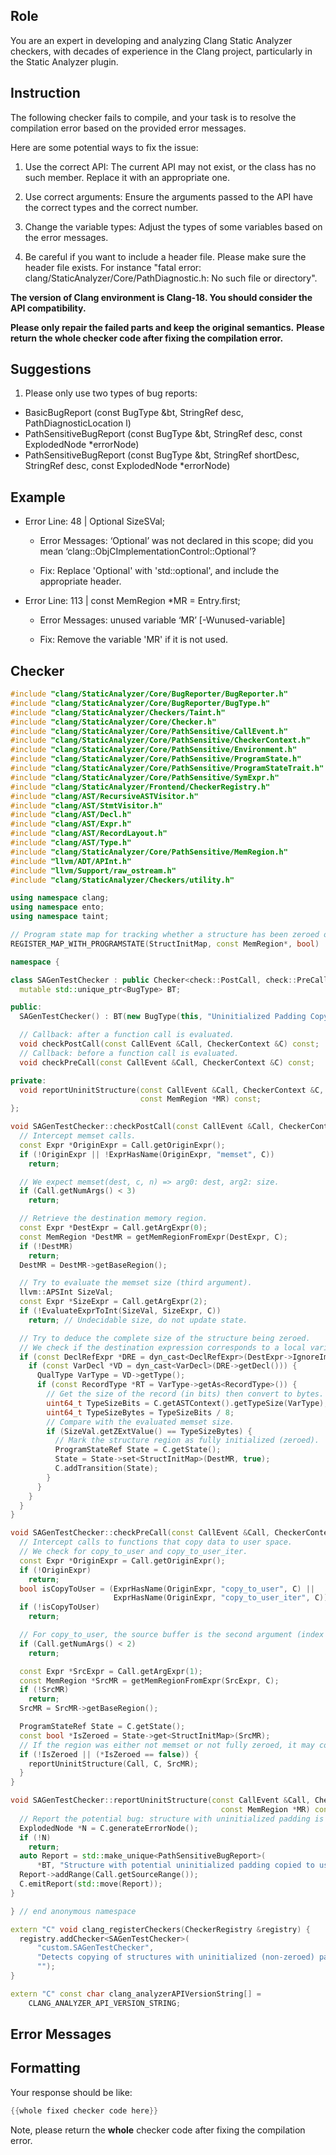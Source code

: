 ## Role

You are an expert in developing and analyzing Clang Static Analyzer checkers, with decades of experience in the Clang project, particularly in the Static Analyzer plugin.

## Instruction

The following checker fails to compile, and your task is to resolve the compilation error based on the provided error messages.

Here are some potential ways to fix the issue:

1. Use the correct API: The current API may not exist, or the class has no such member. Replace it with an appropriate one.

2. Use correct arguments: Ensure the arguments passed to the API have the correct types and the correct number.

3. Change the variable types: Adjust the types of some variables based on the error messages.

4. Be careful if you want to include a header file. Please make sure the header file exists. For instance "fatal error: clang/StaticAnalyzer/Core/PathDiagnostic.h: No such file or directory".

**The version of Clang environment is Clang-18. You should consider the API compatibility.**

**Please only repair the failed parts and keep the original semantics.**
**Please return the whole checker code after fixing the compilation error.**

## Suggestions

1. Please only use two types of bug reports:
  - BasicBugReport (const BugType &bt, StringRef desc, PathDiagnosticLocation l)
  - PathSensitiveBugReport (const BugType &bt, StringRef desc, const ExplodedNode *errorNode)
  - PathSensitiveBugReport (const BugType &bt, StringRef shortDesc, StringRef desc, const ExplodedNode *errorNode)

## Example

- Error Line: 48 |   Optional<DefinedOrUnknownSVal> SizeSVal; 

  - Error Messages: ‘Optional’ was not declared in this scope; did you mean ‘clang::ObjCImplementationControl::Optional’? 

  - Fix: Replace 'Optional<DefinedOrUnknownSVal>' with 'std::optional<DefinedOrUnknownSVal>', and include the appropriate header. 

- Error Line: 113 |     const MemRegion *MR = Entry.first;

    - Error Messages: unused variable ‘MR’ [-Wunused-variable]

    - Fix: Remove the variable 'MR' if it is not used.

## Checker

```cpp
#include "clang/StaticAnalyzer/Core/BugReporter/BugReporter.h"
#include "clang/StaticAnalyzer/Core/BugReporter/BugType.h"
#include "clang/StaticAnalyzer/Checkers/Taint.h"
#include "clang/StaticAnalyzer/Core/Checker.h"
#include "clang/StaticAnalyzer/Core/PathSensitive/CallEvent.h"
#include "clang/StaticAnalyzer/Core/PathSensitive/CheckerContext.h"
#include "clang/StaticAnalyzer/Core/PathSensitive/Environment.h"
#include "clang/StaticAnalyzer/Core/PathSensitive/ProgramState.h"
#include "clang/StaticAnalyzer/Core/PathSensitive/ProgramStateTrait.h"
#include "clang/StaticAnalyzer/Core/PathSensitive/SymExpr.h"
#include "clang/StaticAnalyzer/Frontend/CheckerRegistry.h"
#include "clang/AST/RecursiveASTVisitor.h"
#include "clang/AST/StmtVisitor.h"
#include "clang/AST/Decl.h"
#include "clang/AST/Expr.h"
#include "clang/AST/RecordLayout.h"
#include "clang/AST/Type.h"
#include "clang/StaticAnalyzer/Core/PathSensitive/MemRegion.h"
#include "llvm/ADT/APInt.h"
#include "llvm/Support/raw_ostream.h"
#include "clang/StaticAnalyzer/Checkers/utility.h"

using namespace clang;
using namespace ento;
using namespace taint;

// Program state map for tracking whether a structure has been zeroed out.
REGISTER_MAP_WITH_PROGRAMSTATE(StructInitMap, const MemRegion*, bool)

namespace {

class SAGenTestChecker : public Checker<check::PostCall, check::PreCall> {
  mutable std::unique_ptr<BugType> BT;

public:
  SAGenTestChecker() : BT(new BugType(this, "Uninitialized Padding Copy", "custom.SAGenTestChecker")) {}

  // Callback: after a function call is evaluated.
  void checkPostCall(const CallEvent &Call, CheckerContext &C) const;
  // Callback: before a function call is evaluated.
  void checkPreCall(const CallEvent &Call, CheckerContext &C) const;

private:
  void reportUninitStructure(const CallEvent &Call, CheckerContext &C,
                             const MemRegion *MR) const;
};

void SAGenTestChecker::checkPostCall(const CallEvent &Call, CheckerContext &C) const {
  // Intercept memset calls.
  const Expr *OriginExpr = Call.getOriginExpr();
  if (!OriginExpr || !ExprHasName(OriginExpr, "memset", C))
    return;

  // We expect memset(dest, c, n) => arg0: dest, arg2: size.
  if (Call.getNumArgs() < 3)
    return;

  // Retrieve the destination memory region.
  const Expr *DestExpr = Call.getArgExpr(0);
  const MemRegion *DestMR = getMemRegionFromExpr(DestExpr, C);
  if (!DestMR)
    return;
  DestMR = DestMR->getBaseRegion();

  // Try to evaluate the memset size (third argument).
  llvm::APSInt SizeVal;
  const Expr *SizeExpr = Call.getArgExpr(2);
  if (!EvaluateExprToInt(SizeVal, SizeExpr, C))
    return; // Undecidable size, do not update state.

  // Try to deduce the complete size of the structure being zeroed.
  // We check if the destination expression corresponds to a local variable.
  if (const DeclRefExpr *DRE = dyn_cast<DeclRefExpr>(DestExpr->IgnoreImplicit())) {
    if (const VarDecl *VD = dyn_cast<VarDecl>(DRE->getDecl())) {
      QualType VarType = VD->getType();
      if (const RecordType *RT = VarType->getAs<RecordType>()) {
        // Get the size of the record (in bits) then convert to bytes.
        uint64_t TypeSizeBits = C.getASTContext().getTypeSize(VarType);
        uint64_t TypeSizeBytes = TypeSizeBits / 8;
        // Compare with the evaluated memset size.
        if (SizeVal.getZExtValue() == TypeSizeBytes) {
          // Mark the structure region as fully initialized (zeroed).
          ProgramStateRef State = C.getState();
          State = State->set<StructInitMap>(DestMR, true);
          C.addTransition(State);
        }
      }
    }
  }
}

void SAGenTestChecker::checkPreCall(const CallEvent &Call, CheckerContext &C) const {
  // Intercept calls to functions that copy data to user space.
  // We check for copy_to_user and copy_to_user_iter.
  const Expr *OriginExpr = Call.getOriginExpr();
  if (!OriginExpr)
    return;
  bool isCopyToUser = (ExprHasName(OriginExpr, "copy_to_user", C) ||
                       ExprHasName(OriginExpr, "copy_to_user_iter", C));
  if (!isCopyToUser)
    return;

  // For copy_to_user, the source buffer is the second argument (index 1).
  if (Call.getNumArgs() < 2)
    return;

  const Expr *SrcExpr = Call.getArgExpr(1);
  const MemRegion *SrcMR = getMemRegionFromExpr(SrcExpr, C);
  if (!SrcMR)
    return;
  SrcMR = SrcMR->getBaseRegion();

  ProgramStateRef State = C.getState();
  const bool *IsZeroed = State->get<StructInitMap>(SrcMR);
  // If the region was either not memset or not fully zeroed, it may contain padding.
  if (!IsZeroed || (*IsZeroed == false)) {
    reportUninitStructure(Call, C, SrcMR);
  }
}

void SAGenTestChecker::reportUninitStructure(const CallEvent &Call, CheckerContext &C,
                                               const MemRegion *MR) const {
  // Report the potential bug: structure with uninitialized padding is being copied.
  ExplodedNode *N = C.generateErrorNode();
  if (!N)
    return;
  auto Report = std::make_unique<PathSensitiveBugReport>(
      *BT, "Structure with potential uninitialized padding copied to user space", N);
  Report->addRange(Call.getSourceRange());
  C.emitReport(std::move(Report));
}

} // end anonymous namespace

extern "C" void clang_registerCheckers(CheckerRegistry &registry) {
  registry.addChecker<SAGenTestChecker>(
      "custom.SAGenTestChecker", 
      "Detects copying of structures with uninitialized (non-zeroed) padding to user space",
      "");
}

extern "C" const char clang_analyzerAPIVersionString[] =
    CLANG_ANALYZER_API_VERSION_STRING;

```

## Error Messages 



## Formatting 

Your response should be like: 

```cpp
{{whole fixed checker code here}}
```

Note, please return the **whole** checker code after fixing the compilation error.
